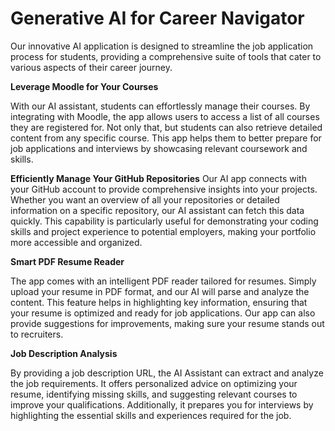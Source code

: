 # Generative AI for Career Navigator
Our innovative AI application is designed to streamline the job application process for students, providing a comprehensive suite of tools that cater to various aspects of their career journey.

**Leverage Moodle for Your Courses**

With our AI assistant, students can effortlessly manage their courses. By integrating with Moodle, the app allows users to access a list of all courses they are registered for. Not only that, but students can also retrieve detailed content from any specific course. This app helps them to better prepare for job applications and interviews by showcasing relevant coursework and skills.

**Efficiently Manage Your GitHub Repositories**
Our AI app connects with your GitHub account to provide comprehensive insights into your projects. Whether you want an overview of all your repositories or detailed information on a specific repository, our AI assistant can fetch this data quickly. This capability is particularly useful for demonstrating your coding skills and project experience to potential employers, making your portfolio more accessible and organized.

**Smart PDF Resume Reader**

The app comes with an intelligent PDF reader tailored for resumes. Simply upload your resume in PDF format, and our AI will parse and analyze the content. This feature helps in highlighting key information, ensuring that your resume is optimized and ready for job applications. Our app can also provide suggestions for improvements, making sure your resume stands out to recruiters.

**Job Description Analysis**

By providing a job description URL, the AI Assistant can extract and analyze the job requirements. It offers personalized advice on optimizing your resume, identifying missing skills, and suggesting relevant courses to improve your qualifications. Additionally, it prepares you for interviews by highlighting the essential skills and experiences required for the job.
